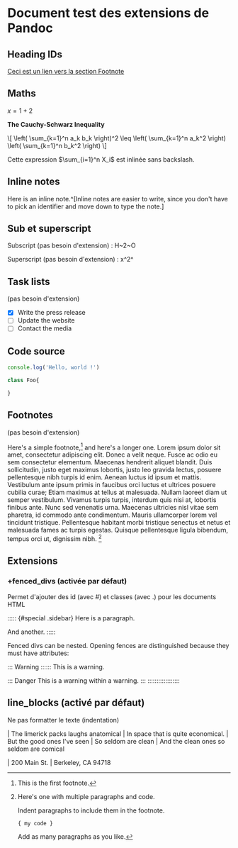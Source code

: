 # Document test des extensions de Pandoc



<!-- 
Duis sollicitudin, justo eget maximus lobortis, justo leo gravida lectus, posuere pellentesque nibh turpis id enim. Aenean luctus id ipsum et mattis. Vestibulum ante ipsum primis in faucibus orci luctus et ultrices posuere cubilia curae; Etiam maximus at tellus at malesuada. Nullam laoreet diam ut semper vestibulum. Vivamus turpis turpis, interdum quis nisi at, lobortis finibus ante

Duis sollicitudin, justo eget maximus lobortis, justo leo gravida lectus, posuere pellentesque nibh turpis id enim. Aenean luctus id ipsum et mattis. Vestibulum ante ipsum primis in faucibus orci luctus et ultrices posuere cubilia curae; Etiam maximus at tellus at malesuada. Nullam laoreet diam ut semper vestibulum. Vivamus turpis turpis, interdum quis nisi at, lobortis finibus ante
 -->

## Heading IDs

[Ceci est un lien vers la section Footnote](#footnotes)

## Maths

$x=1+2$

**The Cauchy-Schwarz Inequality**

<!-- Crée un bloc math, avec l'extension tex_math_double_backslash -->

\\[
\left( \sum_{k=1}^n a_k b_k \right)^2 \leq \left( \sum_{k=1}^n a_k^2 \right) \left( \sum_{k=1}^n b_k^2 \right)
\\]

Cette expression $\sum_{i=1}^n X_i$ est inlinée sans backslash.


## Inline notes

Here is an inline note.^[Inline notes are easier to write, since
you don't have to pick an identifier and move down to type the
note.]

## Sub et superscript

Subscript (pas besoin d'extension) : H~2~O

Superscript (pas besoin d'extension) : x^2^

## Task lists

(pas besoin d'extension)

- [x] Write the press release
- [ ] Update the website
- [ ] Contact the media

## Code source

~~~js
console.log('Hello, world !')
~~~

~~~php
class Foo{

}
~~~

## Footnotes

(pas besoin d'extension)

Here's a simple footnote,[^1] and here's a longer one. Lorem ipsum dolor sit amet, consectetur adipiscing elit. Donec a velit neque. Fusce ac odio eu sem consectetur elementum. Maecenas hendrerit aliquet blandit. Duis sollicitudin, justo eget maximus lobortis, justo leo gravida lectus, posuere pellentesque nibh turpis id enim. Aenean luctus id ipsum et mattis. Vestibulum ante ipsum primis in faucibus orci luctus et ultrices posuere cubilia curae; Etiam maximus at tellus at malesuada. Nullam laoreet diam ut semper vestibulum. Vivamus turpis turpis, interdum quis nisi at, lobortis finibus ante. Nunc sed venenatis urna. Maecenas ultricies nisl vitae sem pharetra, id commodo ante condimentum. Mauris ullamcorper lorem vel tincidunt tristique. Pellentesque habitant morbi tristique senectus et netus et malesuada fames ac turpis egestas. Quisque pellentesque ligula bibendum, tempus orci ut, dignissim nibh. [^bignote]

[^1]: This is the first footnote.

[^bignote]: Here's one with multiple paragraphs and code.

    Indent paragraphs to include them in the footnote.

    `{ my code }`

    Add as many paragraphs as you like.

## Extensions

### +fenced_divs (activée par défaut)

Permet d'ajouter des id (avec #) et classes (avec .) pour les documents HTML

::::: {#special .sidebar}
Here is a paragraph.

And another.
:::::

Fenced divs can be nested. Opening fences are distinguished because they must have attributes:

::: Warning ::::::
This is a warning.

::: Danger
This is a warning within a warning.
:::
::::::::::::::::::

<!-- 
Des commentaires
 -->


## line_blocks (activé par défaut)

Ne pas formatter le texte (indentation)

| The limerick packs laughs anatomical
| In space that is quite economical.
|    But the good ones I've seen
|    So seldom are clean
| And the clean ones so seldom are comical

| 200 Main St.
| Berkeley, CA 94718